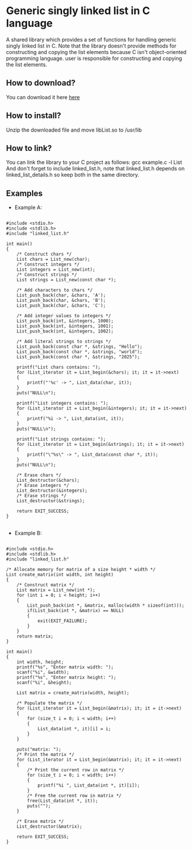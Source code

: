 # Generic singly linked list in C language
A shared library which provides a set of functions for handling generic singly linked list in C. Note that the library doesn't provide methods for constructing and copying the list elements because C  isn't object-oriented programming language. user is responsible for constructing and copying the list elements.

<h2> How to download? </h2>
You can download it here  <a href="https://github.com/user-attachments/files/19402513/libList.zip">here</a>

<h2> How to install? </h2>
Unzip the downloaded file and move libList.so to /usr/lib

<h2> How to link? </h2>
You can link the library to your C project as follows: gcc example.c -l List <br>
And don't forget to include linked_list.h, note that linked_list.h depends on linked_list_details.h so keep both in the same directory.
<br>
<h2> Examples </h2>

* Example A:

<pre>
<code class="language-c">
#include &lt;stdio.h&gt;
#include &lt;stdlib.h&gt;
#include "linked_list.h"

int main()
{
    /* Construct chars */
    List chars = List_new(char);
    /* Construct integers */
    List integers = List_new(int);
    /* Construct strings */
    List strings = List_new(const char *);
    
    /* Add characters to chars */
    List_push_back(char, &chars, 'A');
    List_push_back(char, &chars, 'B');
    List_push_back(char, &chars, 'C');

    /* Add integer values to integers */
    List_push_back(int, &integers, 1000);
    List_push_back(int, &integers, 1001);
    List_push_back(int, &integers, 1002);

    /* Add literal strings to strings */
    List_push_back(const char *, &strings, "Hello");
    List_push_back(const char *, &strings, "world");
    List_push_back(const char *, &strings, "2025");

    printf("List chars contains: ");
    for (List_iterator it = List_begin(&chars); it; it = it->next)
    {
        printf("'%c' -> ", List_data(char, it));
    }
    puts("NULL\n");

    printf("List integers contains: ");
    for (List_iterator it = List_begin(&integers); it; it = it->next)
    {
        printf("%i -> ", List_data(int, it));
    }
    puts("NULL\n");

    printf("List strings contains: ");
    for (List_iterator it = List_begin(&strings); it; it = it->next)
    {
        printf("\"%s\" -> ", List_data(const char *, it));
    }
    puts("NULL\n");

    /* Erase chars */
    List_destructor(&chars);
    /* Erase integers */
    List_destructor(&integers);
    /* Erase strings */
    List_destructor(&strings);

    return EXIT_SUCCESS;
}
</code>
</pre>

* Example B:

<pre>
<code class="language-c">
#include &lt;stdio.h&gt;
#include &lt;stdlib.h&gt;
#include "linked_list.h"

/* Allocate memory for matrix of a size height * width */
List create_matrix(int width, int height)
{
    /* Construct matrix */
    List matrix = List_new(int *);
    for (int i = 0; i < height; i++)
    {
        List_push_back(int *, &matrix, malloc(width * sizeof(int)));
        if(List_back(int *, &matrix) == NULL)
        {
            exit(EXIT_FAILURE);
        }
    }
    return matrix;
}

int main()
{
    int width, height;
    printf("%s", "Enter matrix width: ");
    scanf("%i", &width);
    printf("%s", "Enter matrix height: ");
    scanf("%i", &height);
    
    List matrix = create_matrix(width, height);

    /* Populate the matrix */
    for (List_iterator it = List_begin(&matrix); it; it = it->next)
    {
        for (size_t i = 0; i < width; i++)
        {
            List_data(int *, it)[i] = i;
        }
    }

    puts("matrix: ");
    /* Print the matrix */
    for (List_iterator it = List_begin(&matrix); it; it = it->next)
    {
        /* Print the current row in matrix */
        for (size_t i = 0; i < width; i++)
        {
            printf("%i ", List_data(int *, it)[i]);
        }
        /* Free the current row in matrix */
        free(List_data(int *, it));
        puts("");
    }

    /* Erase matrix */
    List_destructor(&matrix);

    return EXIT_SUCCESS;
}
</code>
</pre>

